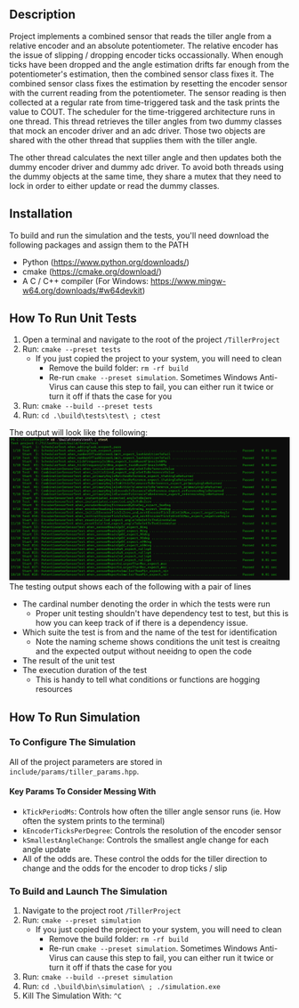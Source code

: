 ## Description
Project implements a combined sensor that reads the tiller angle from a relative encoder and an absolute potentiometer. The relative encoder has the issue of slipping / dropping encoder ticks occassionally. When enough ticks have been dropped and the angle estimation drifts far enough from the potentiometer's estimation, then the combined sensor class fixes it. The combined sensor class fixes the estimation by resetting the encoder sensor with the current reading from the potentiometer. The sensor reading is then collected at a regular rate from time-triggered task and the task prints the value to COUT. The scheduler for the time-triggered architecture runs in one thread. This thread retrieves the tiller angles from two dummy classes that mock an encoder driver and an adc driver. Those two objects are shared with the other thread that supplies them with the tiller angle.

The other thread calculates the next tiller angle and then updates both the dummy encoder driver and dummy adc driver. To avoid both threads using the dummy objects at the same time, they share a mutex that they need to lock in order to either update or read the dummy classes.

## Installation
To build and run the simulation and the tests, you'll need download the following packages and assign them to the PATH
- Python (https://www.python.org/downloads/)
- cmake (https://cmake.org/download/)
- A C / C++ compiler (For Windows: https://www.mingw-w64.org/downloads/#w64devkit)

## How To Run Unit Tests
1. Open a terminal and navigate to the root of the project `/TillerProject`
2. Run: `cmake --preset tests`
   - If you just copied the project to your system, you will need to clean
       - Remove the build folder: `rm -rf build`
       - Re-run `cmake --preset simulation`. Sometimes Windows Anti-Virus can cause this step to fail, you can either run it twice or turn it off if thats the case for you
3. Run: `cmake --build --preset tests`
4. Run: `cd .\build\tests\test\ ; ctest`

The output will look like the following:
![alt text](image.png)
The testing output shows each of the following with a pair of lines
- The cardinal number denoting the order in which the tests were run
  - Proper unit testing shouldn't have dependency test to test, but this is how you can keep track of if there is a dependency issue.
- Which suite the test is from and the name of the test for identification
  - Note the naming scheme shows conditions the unit test is creaitng and the expected output without neeidng to open the code
- The result of the unit test
- The execution duration of the test 
  - This is handy to tell what conditions or functions are hogging resources

## How To Run Simulation
### To Configure The Simulation
All of the project parameters are stored in `include/params/tiller_params.hpp`. 
#### Key Params To Consider Messing With
- `kTickPeriodMs`: Controls how often the tiller angle sensor runs (ie. How often the system prints to the terminal)
- `kEncoderTicksPerDegree`: Controls the resolution of the encoder sensor
- `kSmallestAngleChange`: Controls the smallest angle change for each angle update
- All of the odds are. These control the odds for the tiller direction to change and the odds for the encoder to drop ticks / slip

### To Build and Launch The Simulation
1. Navigate to the project root `/TillerProject`
2. Run: `cmake --preset simulation`
     - If you just copied the project to your system, you will need to clean
        - Remove the build folder: `rm -rf build`
        - Re-run `cmake --preset simulation`. Sometimes Windows Anti-Virus can cause this step to fail, you can either run it twice or turn it off if thats the case for you
3. Run: `cmake --build --preset simulation`
4. Run: `cd .\build\bin\simulation\ ; ./simulation.exe`
5. Kill The Simulation With: `^C`
